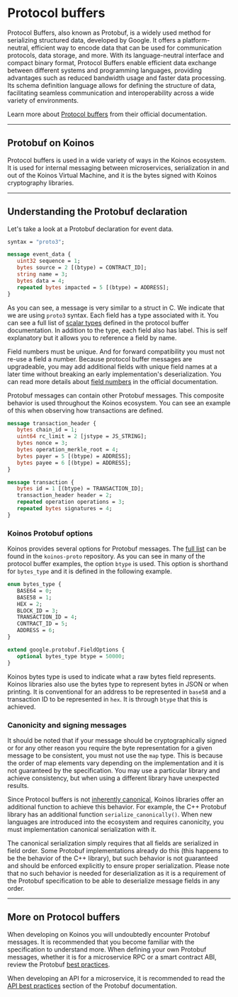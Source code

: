 # Protocol buffers
Protocol Buffers, also known as Protobuf, is a widely used method for serializing structured data, developed by Google. It offers a platform-neutral, efficient way to encode data that can be used for communication protocols, data storage, and more. With its language-neutral interface and compact binary format, Protocol Buffers enable efficient data exchange between different systems and programming languages, providing advantages such as reduced bandwidth usage and faster data processing. Its schema definition language allows for defining the structure of data, facilitating seamless communication and interoperability across a wide variety of environments.

Learn more about [Protocol buffers](https://protobuf.dev/) from their official documentation.

---
## Protobuf on Koinos
Protocol buffers is used in a wide variety of ways in the Koinos ecosystem. It is used for internal messaging between microservices, serialization in and out of the Koinos Virtual Machine, and it is the bytes signed with Koinos cryptography libraries.

---
## Understanding the Protobuf declaration
Let's take a look at a Protobuf declaration for event data.

```proto
syntax = "proto3";

message event_data {
   uint32 sequence = 1;
   bytes source = 2 [(btype) = CONTRACT_ID];
   string name = 3;
   bytes data = 4;
   repeated bytes impacted = 5 [(btype) = ADDRESS];
}
```

As you can see, a message is very similar to a struct in C. We indicate that we are using `proto3` syntax. Each field has a type associated with it. You can see a full list of [scalar types](https://protobuf.dev/programming-guides/proto3/#scalar) defined in the protocol buffer documentation. In addition to the type, each field also has label. This is self explanatory but it allows you to reference a field by name.

Field numbers must be unique. And for forward compatibility you must not re-use a field a number. Because protocol buffer messages are upgradeable, you may add additional fields with unique field names at a later time without breaking an early implementation's deserialization. You can read more details about [field numbers](https://protobuf.dev/programming-guides/proto3/#scalar) in the official documentation.

Protobuf messages can contain other Protobuf messages. This composite behavior is used throughout the Koinos ecosystem. You can see an example of this when observing how transactions are defined.

```proto
message transaction_header {
   bytes chain_id = 1;
   uint64 rc_limit = 2 [jstype = JS_STRING];
   bytes nonce = 3;
   bytes operation_merkle_root = 4;
   bytes payer = 5 [(btype) = ADDRESS];
   bytes payee = 6 [(btype) = ADDRESS];
}

message transaction {
   bytes id = 1 [(btype) = TRANSACTION_ID];
   transaction_header header = 2;
   repeated operation operations = 3;
   repeated bytes signatures = 4;
}
```

### Koinos Protobuf options
Koinos provides several options for Protobuf messages. The [full list](https://github.com/koinos/koinos-proto/blob/master/koinos/options.proto) can be found in the `koinos-proto` repository. As you can see in many of the protocol buffer examples, the option `btype` is used. This option is shorthand for `bytes_type` and it is defined in the following example.

```proto
enum bytes_type {
   BASE64 = 0;
   BASE58 = 1;
   HEX = 2;
   BLOCK_ID = 3;
   TRANSACTION_ID = 4;
   CONTRACT_ID = 5;
   ADDRESS = 6;
}

extend google.protobuf.FieldOptions {
   optional bytes_type btype = 50000;
}
```

Koinos bytes type is used to indicate what a raw bytes field represents. Koinos libraries also use the bytes type to represent bytes in JSON or when printing. It is conventional for an address to be represented in `base58` and a transaction ID to be represented in `hex`. It is through `btype` that this is achieved.

### Canonicity and signing messages
It should be noted that if your message should be cryptographically signed or for any other reason you require the byte representation for a given message to be consistent, you must not use the `map` type. This is because the order of map elements vary depending on the implementation and it is not guaranteed by the specification. You may use a particular library and achieve consistency, but when using a different library have unexpected results.

Since Protocol buffers is not [inherently canonical](https://protobuf.dev/programming-guides/serialization-not-canonical/), Koinos libraries offer an additional function to achieve this behavior. For example, the C++ Protobuf library has an additional function `serialize_canonically()`. When new languages are introduced into the ecosystem and requires canonicity, you must implementation canonical serialization with it.

The canonical serialization simply requires that all fields are serialized in field order. Some Protobuf implementations already do this (this happens to be the behavior of the C++ library), but such behavior is not guaranteed and should be enforced explicitly to ensure proper serialization. Please note that no such behavior is needed for deserialization as it is a requirement of the Protobuf specification to be able to deserialize message fields in any order.

---
## More on Protocol buffers
When developing on Koinos you will undoubtedly encounter Protobuf messages. It is recommended that you become familiar with the specification to understand more. When defining your own Protobuf messages, whether it is for a microservice RPC or a smart contract ABI, review the Protobuf [best practices](https://protobuf.dev/programming-guides/dos-donts/).

When developing an API for a microservice, it is recommended to read the [API best practices](https://protobuf.dev/programming-guides/api/) section of the Protobuf documentation.
